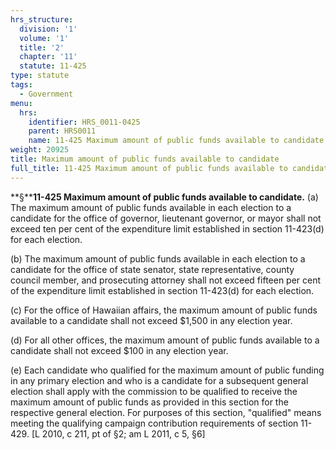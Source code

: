```yaml
---
hrs_structure:
  division: '1'
  volume: '1'
  title: '2'
  chapter: '11'
  statute: 11-425
type: statute
tags:
  - Government
menu:
  hrs:
    identifier: HRS_0011-0425
    parent: HRS0011
    name: 11-425 Maximum amount of public funds available to candidate
weight: 20925
title: Maximum amount of public funds available to candidate
full_title: 11-425 Maximum amount of public funds available to candidate
---
```

**§****11-425 Maximum amount of public funds available to candidate.** (a) The maximum amount of public funds available in each election to a candidate for the office of governor, lieutenant governor, or mayor shall not exceed ten per cent of the expenditure limit established in section 11-423(d) for each election.

(b) The maximum amount of public funds available in each election to a candidate for the office of state senator, state representative, county council member, and prosecuting attorney shall not exceed fifteen per cent of the expenditure limit established in section 11-423(d) for each election.

(c) For the office of Hawaiian affairs, the maximum amount of public funds available to a candidate shall not exceed $1,500 in any election year.

(d) For all other offices, the maximum amount of public funds available to a candidate shall not exceed $100 in any election year.

(e) Each candidate who qualified for the maximum amount of public funding in any primary election and who is a candidate for a subsequent general election shall apply with the commission to be qualified to receive the maximum amount of public funds as provided in this section for the respective general election. For purposes of this section, "qualified" means meeting the qualifying campaign contribution requirements of section 11-429\. [L 2010, c 211, pt of §2; am L 2011, c 5, §6]